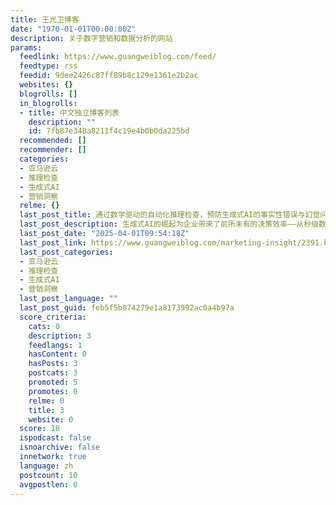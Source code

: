 ```yaml
---
title: 王光卫博客
date: "1970-01-01T00:00:00Z"
description: 关于数字营销和数据分析的网站
params:
  feedlink: https://www.guangweiblog.com/feed/
  feedtype: rss
  feedid: 9dee2426c87ff89b8c129e1361e2b2ac
  websites: {}
  blogrolls: []
  in_blogrolls:
  - title: 中文独立博客列表
    description: ""
    id: 7fb87e348a8211f4c19e4b0b0da225bd
  recommended: []
  recommender: []
  categories:
  - 亚马逊云
  - 推理检查
  - 生成式AI
  - 营销洞察
  relme: {}
  last_post_title: 通过数学驱动的自动化推理检查，预防生成式AI的事实性错误与幻觉问题
  last_post_description: 生成式AI的崛起为企业带来了前所未有的决策效率——从秒级数据分析到精准风险评估，其自然语言交互能力极大降低了技 […]
  last_post_date: "2025-04-01T09:54:18Z"
  last_post_link: https://www.guangweiblog.com/marketing-insight/2391.html
  last_post_categories:
  - 亚马逊云
  - 推理检查
  - 生成式AI
  - 营销洞察
  last_post_language: ""
  last_post_guid: feb5f5b874279e1a8173992ac0a4b97a
  score_criteria:
    cats: 0
    description: 3
    feedlangs: 1
    hasContent: 0
    hasPosts: 3
    postcats: 3
    promoted: 5
    promotes: 0
    relme: 0
    title: 3
    website: 0
  score: 18
  ispodcast: false
  isnoarchive: false
  innetwork: true
  language: zh
  postcount: 10
  avgpostlen: 0
---
```

